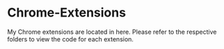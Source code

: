 # Chrome-Extensions
My Chrome extensions are located in here.
Please refer to the respective folders to view the code for each extension.
